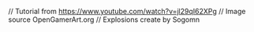 // Tutorial from https://www.youtube.com/watch?v=jl29qI62XPg
// Image source OpenGamerArt.org
// Explosions create by Sogomn 